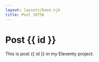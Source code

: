 ```yaml
---
layout: layouts/base.njk
title: Post 10756
---
```


# Post {{ id }}

This is post {{ id }} in my Eleventy project.
